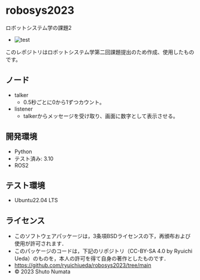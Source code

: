 # robosys2023
ロボットシステム学の課題2
* ![test](https://github.com/numashuto/mypkg/actions/workflows/test.yml/badge.svg)

このレポジトリはロボットシステム学第二回課題提出のため作成、使用したものです。

## ノード
 * talker
    * 0.5秒ごとに0から1ずつカウント。
 * listener
    * talkerからメッセージを受け取り、画面に数字として表示させる。



## 開発環境

 * Python
  * テスト済み: 3.10
 * ROS2

## テスト環境

  * Ubuntu22.04 LTS

## ライセンス
* このソフトウェアパッケージは，3条項BSDライセンスの下，再頒布および使用が許可されます．
* このパッケージのコードは，下記のリポジトリ（CC-BY-SA 4.0 by Ryuichi Ueda）のものを，本人の許可を得て自身の著作としたものです．
* https://github.com/ryuichiueda/robosys2023/tree/main
* © 2023 Shuto Numata
